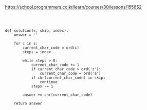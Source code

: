 https://school.programmers.co.kr/learn/courses/30/lessons/155652

<br>

</br>

```
def solution(s, skip, index):
    answer = ''

    for c in s:
        current_char_code = ord(c)
        steps = index

        while steps > 0:
            current_char_code += 1
            if current_char_code > ord('z'):
                current_char_code = ord('a')
            if chr(current_char_code) in skip:
                continue
            steps -= 1

        answer += chr(current_char_code)

    return answer
```
